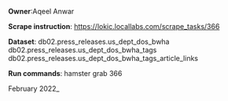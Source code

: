 **Owner**:Aqeel Anwar
 
**Scrape instruction**: https://lokic.locallabs.com/scrape_tasks/366

**Dataset**: db02.press_releases.us_dept_dos_bwha
             db02.press_releases.us_dept_dos_bwha_tags
             db02.press_releases.us_dept_dos_bwha_tags_article_links

**Run commands**:  hamster grab 366
                 
February 2022_
